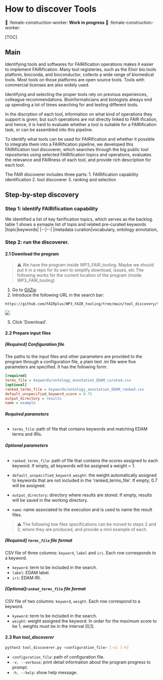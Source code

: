 # How to discover Tools
:construction: :female-construction-worker:  **Work in progress** :construction: :female-construction-worker: 

<!--
>tooling workflow documentation: 
>https://docs.google.com/document/d/18IEEO14I_rmxV6ZFl4-wWrn43zzEFbn5IK45NigsKLw/edit
>F2F tooling slides: 
>https://docs.google.com/presentation/d/1NBfAhGgxhAkljac1A_99fJj8belyw3fC8A461snE62o/edit#slide=id.gcd87a8e32a_0_309
-->
[TOC]

## Main

Identifying tools and softwares for FAIRification operations makes it easier to implement FAIRification. Many tool registeries, such as the Elixir bio.tools platform, bioconda, and bioconductor, collects a wide range of biomedical tools. Most tools on those platforms are open source tools. Tools with commercial licenses are also widely used.

Identifying and selecting the proper tools rely on previous experiences, colleague recommendations. Bioinformaticians and biologists always end up spending a lot of times searching for and testing different tools. 

In the discrption of each tool, information on what kind of operations they support is given, but such operations are not directly linked to FAIR ification, and hence, it is hard to evaluate whether a tool is suitable for a FAIRification task, or can be assembled into this pipeline.

To identify what tools can be used for FAIRification and whether it possible to integrate them into a FAIRification pipeline, we developed this FAIRification tool discoverer, which searches through the big public tool repositories using selected FAIRification topics and operations, evaluates the relevance and FAIRness of each tool, and provide rich description for each tool.

The FAIR discoverer includes three parts: 1. FAIRification capability identification 2. tool discoverer 3. ranking and selection

## Step-by-step discovery

### Step 1: identify FAIRification capability
We identified a list of key fairification topics, which serves as the backlog. table 1 shows a exmaple list of topis and related pre-curated keywords
|topic|keywords|
|--|--|
|metadata curation|vocabulary, ontology annotation, 

### Step 2: run the discoverer.
#### 2.1 Download the program
>:warning: We have the program inside WP3_FAIR_tooling. Maybe we should put it in a repo for its own to simplify download, issues, etc
> The following works for the current location of the program (inside WP3_FAIR_tooling)
1. Go to [GitZip](http://kinolien.github.io/gitzip/)
2. Introduce the following URL in the search bar:
```
https://github.com/FAIRplus/WP3_FAIR_tooling/tree/main/tool_discovery/tool_discoverer
```
![](https://i.imgur.com/odlYLgR.png)

3. Click 'Download'.
#### 2.2 Prepare input files
##### [Required] Configuration file
The paths to the input files and other parameters are provided to the program through a configuration file,  a plain text .ini file were five parameters are specified. It has the following form:
```ini
[required]
terms_file = keywords/ontology_annotation_EDAM_curated.csv
[optional]
ranked_terms_file = keywords/ontology_annotation_EDAM_ranked.csv
default_unspecified_keyword_score = 0.75
output_directory = results
name = example
```
###### **Required parameters**

* `terms_file`: path of file that contains keywords and matching EDAM terms and IRIs. 
 
###### **Optional parameters**
* `ranked_terms_file`: path of file that contains the scores assigned to each keyword. If empty, all keywords will be assigned a weight = 1.

* `default_unspecified_keyword_weight`: the weight automatically assigned to keywords that are not included in the 'ranked_terms_file'. If empty, 0.7 will be assigned.

* `output_directory`: directory where results are stored. If empty, results will be saved in the working directory.

* `name`: name associated to the execution and is used to name the result files.

>:warning: The following tow files specifications can be moved to steps 2 and 3, where they are produced, and provide a mini example of each. 

##### [Required] `terms_file` file format
CSV file of three columns: `keyword`, `label` and `iri`. Each row corresponds to a keyword.
* `keyword`: term to be included in the search.
* `label`: EDAM label.
* `iri`: EDAM IRI.

##### [Optional]`ranked_terms_file` file format
CSV file of two columns: `keyword`, `weight`. Each row correspond to a keyword.
* `kyeword`: term to be included in the search.
* `weight`: weight assigned the keyword. In order for the maximum score to be 1, weights must be in the interval [0,1].


#### 2.3 Run *tool_discoverer*

```bash
python3 tool_discoverer.py <configuration_file> [-v] [-h]
```
* `configuration_file`: path of configuration file.
* `-v, --verbose`: print detail information about the program progress to prompt.
* `-h, --help`: show help message.

```




